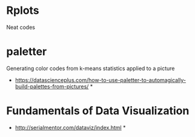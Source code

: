 # Rplots
Neat codes

# paletter
Generating color codes from k-means statistics applied to a picture
* https://datascienceplus.com/how-to-use-paletter-to-automagically-build-palettes-from-pictures/ *

# Fundamentals of Data Visualization
* http://serialmentor.com/dataviz/index.html * 
